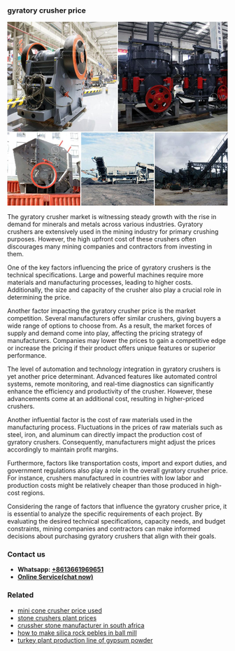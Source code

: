 <h3>gyratory crusher price</h3><img src='1706768254.jpg' alt=''><p>The gyratory crusher market is witnessing steady growth with the rise in demand for minerals and metals across various industries. Gyratory crushers are extensively used in the mining industry for primary crushing purposes. However, the high upfront cost of these crushers often discourages many mining companies and contractors from investing in them.</p><p>One of the key factors influencing the price of gyratory crushers is the technical specifications. Large and powerful machines require more materials and manufacturing processes, leading to higher costs. Additionally, the size and capacity of the crusher also play a crucial role in determining the price.</p><p>Another factor impacting the gyratory crusher price is the market competition. Several manufacturers offer similar crushers, giving buyers a wide range of options to choose from. As a result, the market forces of supply and demand come into play, affecting the pricing strategy of manufacturers. Companies may lower the prices to gain a competitive edge or increase the pricing if their product offers unique features or superior performance.</p><p>The level of automation and technology integration in gyratory crushers is yet another price determinant. Advanced features like automated control systems, remote monitoring, and real-time diagnostics can significantly enhance the efficiency and productivity of the crusher. However, these advancements come at an additional cost, resulting in higher-priced crushers.</p><p>Another influential factor is the cost of raw materials used in the manufacturing process. Fluctuations in the prices of raw materials such as steel, iron, and aluminum can directly impact the production cost of gyratory crushers. Consequently, manufacturers might adjust the prices accordingly to maintain profit margins.</p><p>Furthermore, factors like transportation costs, import and export duties, and government regulations also play a role in the overall gyratory crusher price. For instance, crushers manufactured in countries with low labor and production costs might be relatively cheaper than those produced in high-cost regions.</p><p>Considering the range of factors that influence the gyratory crusher price, it is essential to analyze the specific requirements of each project. By evaluating the desired technical specifications, capacity needs, and budget constraints, mining companies and contractors can make informed decisions about purchasing gyratory crushers that align with their goals.</p><h3>Contact us</h3><ul><li><strong>Whatsapp:&nbsp;<a href="https://wa.me/8613661969651">+8613661969651</a></strong></li><li><a href="https://swt.shibang-china.com/?git&amp;zhl&amp;gyratory crusher price"><strong>Online Service(chat now)</strong></a></li></ul><h3>Related</h3><ul><li><a href='mini cone crusher price used.md'>mini cone crusher price used</a></li><li><a href='stone crushers plant prices.md'>stone crushers plant prices</a></li><li><a href='crussher stone manufacturer in south africa.md'>crussher stone manufacturer in south africa</a></li><li><a href='how to make silica rock pebles in ball mill.md'>how to make silica rock pebles in ball mill</a></li><li><a href='turkey plant production line of gypsum powder.md'>turkey plant production line of gypsum powder</a></li></ul>